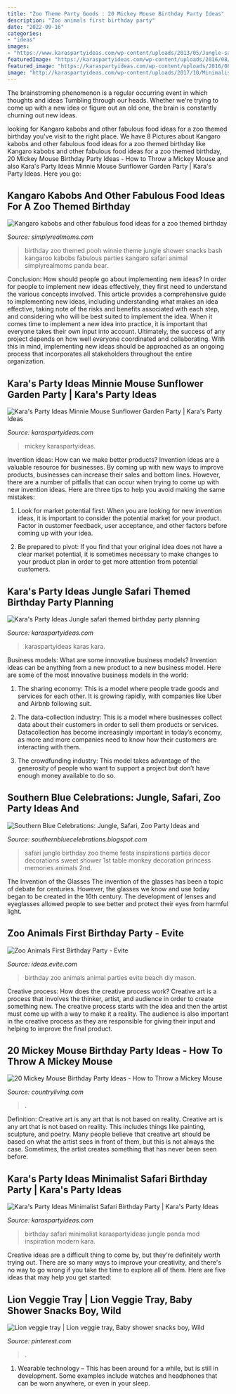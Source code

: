 ```yaml
---
title: "Zoo Theme Party Goods : 20 Mickey Mouse Birthday Party Ideas"
description: "Zoo animals first birthday party"
date: "2022-09-16"
categories:
- "ideas"
images:
- "https://www.karaspartyideas.com/wp-content/uploads/2013/05/Jungle-safari-themed-4th-birthday-party-via-Karas-Party-Ideas-KarasPartyIdeas.com-jungle-safari-zoo-party-idea.png"
featuredImage: "https://karaspartyideas.com/wp-content/uploads/2016/08/Minnie-Mouse-Sunflower-Garden-Party-via-Karas-Party-Ideas-KarasPartyIdeas.com31-682x1024.jpg"
featured_image: "https://karaspartyideas.com/wp-content/uploads/2016/08/Minnie-Mouse-Sunflower-Garden-Party-via-Karas-Party-Ideas-KarasPartyIdeas.com31-682x1024.jpg"
image: "http://karaspartyideas.com/wp-content/uploads/2017/10/Minimalist-Safari-Birthday-Party-via-Karas-Party-Ideas-KarasPartyIdeas.com2_.jpg"
---
```



The brainstroming phenomenon is a regular occurring event in which thoughts and ideas Tumbling through our heads. Whether we're trying to come up with a new idea or figure out an old one, the brain is constantly churning out new ideas. 

	

		
looking for Kangaro kabobs and other fabulous food ideas for a zoo themed birthday you've visit to the right place. We have 8 Pictures about Kangaro kabobs and other fabulous food ideas for a zoo themed birthday like Kangaro kabobs and other fabulous food ideas for a zoo themed birthday, 20 Mickey Mouse Birthday Party Ideas - How to Throw a Mickey Mouse and also Kara&#039;s Party Ideas Minnie Mouse Sunflower Garden Party | Kara&#039;s Party Ideas. Here you go:
		
    
## Kangaro Kabobs And Other Fabulous Food Ideas For A Zoo Themed Birthday

<img loading=lazy src="http://www.simplyrealmoms.com/wp-content/uploads/2012/11/IMG_4455.jpg" onerror="this.onerror=null;this.src='https://tse4.mm.bing.net/th?id=OIP.mMxaGi7QFe8KtJB2RKJc3QHaLH&amp;pid=15.1';" alt="Kangaro kabobs and other fabulous food ideas for a zoo themed birthday">

_Source: simplyrealmoms.com_

>birthday zoo themed pooh winnie theme jungle shower snacks bash kangaroo kabobs fabulous parties kangaro safari animal simplyrealmoms panda bear. 

	

Conclusion: How should people go about implementing new ideas?
In order for people to implement new ideas effectively, they first need to understand the various concepts involved. This article provides a comprehensive guide to implementing new ideas, including understanding what makes an idea effective, taking note of the risks and benefits associated with each step, and considering who will be best suited to implement the idea.
When it comes time to implement a new idea into practice, it is important that everyone takes their own input into account. Ultimately, the success of any project depends on how well everyone coordinated and collaborating. With this in mind, implementing new ideas should be approached as an ongoing process that incorporates all stakeholders throughout the entire organization.

    
## Kara&#039;s Party Ideas Minnie Mouse Sunflower Garden Party | Kara&#039;s Party Ideas

<img loading=lazy src="https://karaspartyideas.com/wp-content/uploads/2016/08/Minnie-Mouse-Sunflower-Garden-Party-via-Karas-Party-Ideas-KarasPartyIdeas.com31-682x1024.jpg" onerror="this.onerror=null;this.src='https://tse4.mm.bing.net/th?id=OIP.Fi41Bp5T4qcdeCUIpK8DNAHaLH&amp;pid=15.1';" alt="Kara&#039;s Party Ideas Minnie Mouse Sunflower Garden Party | Kara&#039;s Party Ideas">

_Source: karaspartyideas.com_

>mickey karaspartyideas. 

	

Invention ideas: How can we make better products?
Invention ideas are a valuable resource for businesses. By coming up with new ways to improve products, businesses can increase their sales and bottom lines. However, there are a number of pitfalls that can occur when trying to come up with new invention ideas. Here are three tips to help you avoid making the same mistakes:
1. Look for market potential first: When you are looking for new invention ideas, it is important to consider the potential market for your product. Factor in customer feedback, user acceptance, and other factors before coming up with your idea.

2. Be prepared to pivot: If you find that your original idea does not have a clear market potential, it is sometimes necessary to make changes to your product plan in order to get more attention from potential customers.

    
## Kara&#039;s Party Ideas Jungle Safari Themed Birthday Party Planning

<img loading=lazy src="https://www.karaspartyideas.com/wp-content/uploads/2013/05/Jungle-safari-themed-4th-birthday-party-via-Karas-Party-Ideas-KarasPartyIdeas.com-jungle-safari-zoo-party-idea.png" onerror="this.onerror=null;this.src='https://tse2.mm.bing.net/th?id=OIP.mD9UGExFkwou_do41RnChQHaLK&amp;pid=15.1';" alt="Kara&#039;s Party Ideas Jungle safari themed birthday party planning">

_Source: karaspartyideas.com_

>karaspartyideas karas kara. 

	

Business models: What are some innovative business models?
Invention ideas can be anything from a new product to a new business model. Here are some of the most innovative business models in the world:
1. The sharing economy: This is a model where people trade goods and services for each other. It is growing rapidly, with companies like Uber and Airbnb following suit.

2. The data-collection industry: This is a model where businesses collect data about their customers in order to sell them products or services. Datacollection has become increasingly important in today’s economy, as more and more companies need to know how their customers are interacting with them.

3. The crowdfunding industry: This model takes advantage of the generosity of people who want to support a project but don’t have enough money available to do so.

    
## Southern Blue Celebrations: Jungle, Safari, Zoo Party Ideas And

<img loading=lazy src="https://lh3.googleusercontent.com/proxy/baju0yKzJP-NuWadmTtWjDDXPaoVZ5NGr2K0X3M-E1EMi0MR0RnMJwKeC6BxYXzh4Mdljikzd6VONTIgC2e5BKPy0pA5yOgiDWVN1CJZwD9hWQEwdtiw-f_cJkxzceTlC2UM4rmiIks=s0-d" onerror="this.onerror=null;this.src='https://tse1.mm.bing.net/th?id=OIP.2NLC6a6IT2koZ4F7QTHcQQHaLH&amp;pid=15.1';" alt="Southern Blue Celebrations: Jungle, Safari, Zoo Party Ideas and">

_Source: southernbluecelebrations.blogspot.com_

>safari jungle birthday zoo theme festa inspirations parties decor decorations sweet shower 1st table monkey decoration princess memories animals 2nd. 

	

The Invention of the Glasses
The invention of the glasses has been a topic of debate for centuries. However, the glasses we know and use today began to be created in the 16th century. The development of lenses and eyeglasses allowed people to see better and protect their eyes from harmful light.

    
## Zoo Animals First Birthday Party - Evite

<img loading=lazy src="http://ideas.evite.com/media/zoo-animals-birthday_warren_tablescape_es_595.jpg" onerror="this.onerror=null;this.src='https://tse3.mm.bing.net/th?id=OIP.JdOQmbF0nM5hz6ktn-zcZgHaE-&amp;pid=15.1';" alt="Zoo Animals First Birthday Party - Evite">

_Source: ideas.evite.com_

>birthday zoo animals animal parties evite beach diy mason. 

	

Creative process: How does the creative process work?
Creative art is a process that involves the thinker, artist, and audience in order to create something new. The creative process starts with the idea and then the artist must come up with a way to make it a reality. The audience is also important in the creative process as they are responsible for giving their input and helping to improve the final product.

    
## 20 Mickey Mouse Birthday Party Ideas - How To Throw A Mickey Mouse

<img loading=lazy src="https://hips.hearstapps.com/hmg-prod.s3.amazonaws.com/images/mickey-mouse-birthday-party-ideas-1561737162.jpg?crop=0.668xw:1.00xh;0.167xw,0&amp;resize=640:*" onerror="this.onerror=null;this.src='https://tse4.mm.bing.net/th?id=OIP.6HOK2CKux_InQS6VHAG65wHaHZ&amp;pid=15.1';" alt="20 Mickey Mouse Birthday Party Ideas - How to Throw a Mickey Mouse">

_Source: countryliving.com_

>. 

	

Definition: Creative art is any art that is not based on reality.
Creative art is any art that is not based on reality. This includes things like painting, sculpture, and poetry. Many people believe that creative art should be based on what the artist sees in front of them, but this is not always the case. Sometimes, the artist creates something that has never been seen before.

    
## Kara&#039;s Party Ideas Minimalist Safari Birthday Party | Kara&#039;s Party Ideas

<img loading=lazy src="http://karaspartyideas.com/wp-content/uploads/2017/10/Minimalist-Safari-Birthday-Party-via-Karas-Party-Ideas-KarasPartyIdeas.com2_.jpg" onerror="this.onerror=null;this.src='https://tse3.mm.bing.net/th?id=OIP.BdHTZ80cJL97snePEwWB3AHaLH&amp;pid=15.1';" alt="Kara&#039;s Party Ideas Minimalist Safari Birthday Party | Kara&#039;s Party Ideas">

_Source: karaspartyideas.com_

>birthday safari minimalist karaspartyideas jungle panda mod inspiration modern kara. 

	

Creative ideas are a difficult thing to come by, but they're definitely worth trying out. There are so many ways to improve your creativity, and there's no way to go wrong if you take the time to explore all of them. Here are five ideas that may help you get started: 

    
## Lion Veggie Tray | Lion Veggie Tray, Baby Shower Snacks Boy, Wild

<img loading=lazy src="https://i.pinimg.com/736x/ba/a4/4b/baa44b043cf7bfd02e5e7fe6ccb666ed.jpg" onerror="this.onerror=null;this.src='https://tse3.mm.bing.net/th?id=OIP.WylETm_S0SEYSx8Sj2F7uwHaJ8&amp;pid=15.1';" alt="Lion veggie tray | Lion veggie tray, Baby shower snacks boy, Wild">

_Source: pinterest.com_

>. 

	

1. Wearable technology – This has been around for a while, but is still in development. Some examples include watches and headphones that can be worn anywhere, or even in your sleep.

